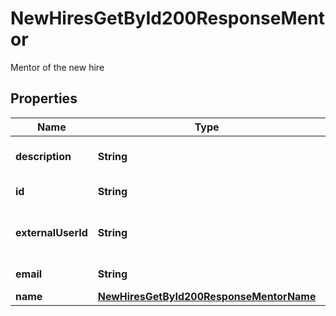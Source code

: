 

# NewHiresGetById200ResponseMentor

Mentor of the new hire

## Properties

| Name | Type | Description | Notes |
|------------ | ------------- | ------------- | -------------|
|**description** | **String** | Description of the mentor |  [optional] |
|**id** | **String** | Id of the mentor |  [optional] |
|**externalUserId** | **String** | External user identifier of the mentor |  [optional] |
|**email** | **String** | Email of the mentor |  [optional] |
|**name** | [**NewHiresGetById200ResponseMentorName**](NewHiresGetById200ResponseMentorName.md) |  |  [optional] |



